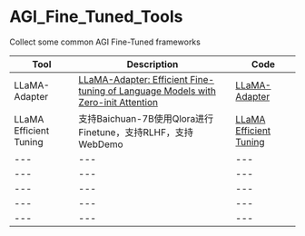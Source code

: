 # AGI_Fine_Tuned_Tools
Collect some common AGI Fine-Tuned frameworks

| Tool | Description | Code |
| --- | --- |--- |
| LLaMA-Adapter | [LLaMA-Adapter: Efficient Fine-tuning of Language Models with Zero-init Attention](https://arxiv.org/pdf/2303.16199.pdf) | [LLaMA-Adapter](https://github.com/ZrrSkywalker/LLaMA-Adapter) |
| LLaMA Efficient Tuning | 支持Baichuan-7B使用Qlora进行Finetune，支持RLHF，支持WebDemo | [LLaMA Efficient Tuning](https://github.com/hiyouga/LLaMA-Efficient-Tuning) | 
| --- | --- |--- |
| --- | --- |--- |
| --- | --- |--- |
| --- | --- |--- |
| --- | --- |--- |
